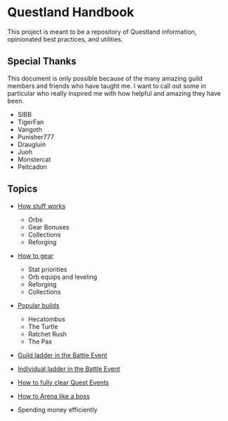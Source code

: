 # Questland Handbook
This project is meant to be a repository of Questland information, opinionated best practices, and utilities.

## Special Thanks
This document is only possible because of the many amazing guild members and friends who have taught 
me.  I want to call out some in particular who really inspired me with how helpful and amazing they 
have been.

- SIBB
- TigerFan
- Vangoth
- Punisher777
- Draugluin
- Juoh
- Monstercat
- Peitcadon


## Topics

- [How stuff works](how-stuff-works.md)
   - Orbs
   - Gear Bonuses
   - Collections
   - Reforging

- [How to gear](how-to-gear.md)
   - Stat priorities
   - Orb equips and leveling
   - Reforging
   - Collections
   
- [Popular builds](popular-builds.md)
  - Hecatombus
  - The Turtle
  - Ratchet Rush
  - The Pax

- [Guild ladder in the Battle Event](battle-event-guild-ladder.md)
- [Individual ladder in the Battle Event](battle-event-individual-ladder.md)

- [How to fully clear Quest Events](quest-events.md)

- [How to Arena like a boss](arena-domination.md)

- Spending money efficiently




